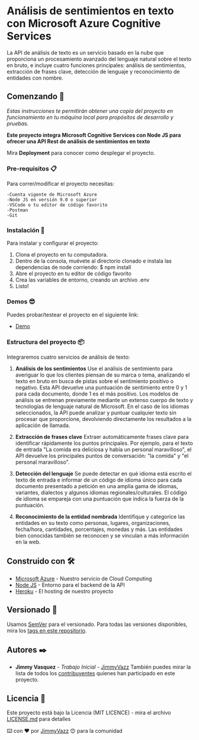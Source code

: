 
# Análisis de sentimientos en texto con Microsoft Azure Cognitive Services  
La API de análisis de texto es un servicio basado en la nube que proporciona un procesamiento avanzado del lenguaje natural sobre el texto en bruto, e incluye cuatro funciones principales: análisis de sentimientos, extracción de frases clave, detección de lenguaje y reconocimiento de entidades con nombre.

## Comenzando 🚀

_Estas instrucciones te permitirán obtener una copia del proyecto en funcionamiento en tu máquina local para propósitos de desarrollo y pruebas._

**Este proyecto integra Microsoft Cognitive Services con Node JS para ofrecer una API Rest de análisis de sentimientos en texto**

Mira **Deployment** para conocer como desplegar el proyecto.


### Pre-requisitos 📋

Para correr/modificar el proyecto necesitas:

```
-Cuenta vigente de Microsoft Azure 
-Node JS en versión 9.0 o superior
-VSCode o tu editor de código favorito
-Postman 
-Git 
```

### Instalación 🔧

Para instalar y configurar el proyecto:

1. Clona el proyecto en tu computadora.
2. Dentro de la consola, muévete al directorio clonado e instala las dependencias de node corriendo: $ npm install
3. Abre el proyecto en tu editor de código favorito
4. Crea las variables de entorno, creando un archivo  .env
4. Listo! 

### Demos 😎

Puedes probar/testear el proyecto en el siguiente link:
* [Demo](https://api-text-analytics.herokuapp.com/)


### Estructura del proyecto 📦
Integraremos cuatro servicios de análisis de texto:  
1. **Análisis de los sentimientos**
Use el análisis de sentimiento para averiguar lo que los clientes piensan de su marca o tema, analizando el texto en bruto en busca de pistas sobre el sentimiento positivo o negativo. Esta API devuelve una puntuación de sentimiento entre 0 y 1 para cada documento, donde 1 es el más positivo.
Los modelos de análisis se entrenan previamente mediante un extenso cuerpo de texto y tecnologías de lenguaje natural de Microsoft. En el caso de los idiomas seleccionados, la API puede analizar y puntuar cualquier texto sin procesar que proporcione, devolviendo directamente los resultados a la aplicación de llamada.

2. **Extracción de frases clave**
Extraer automáticamente frases clave para identificar rápidamente los puntos principales. Por ejemplo, para el texto de entrada "La comida era deliciosa y había un personal maravilloso", el API devuelve los principales puntos de conversación: "la comida" y "el personal maravilloso".

3. **Detección del lenguaje**
Se puede detectar en qué idioma está escrito el texto de entrada e informar de un código de idioma único para cada documento presentado a petición en una amplia gama de idiomas, variantes, dialectos y algunos idiomas regionales/culturales. El código de idioma se empareja con una puntuación que indica la fuerza de la puntuación.

4. **Reconocimiento de la entidad nombrada**
Identifique y categorice las entidades en su texto como personas, lugares, organizaciones, fecha/hora, cantidades, porcentajes, monedas y más. Las entidades bien conocidas también se reconocen y se vinculan a más información en la web.

## Construido con 🛠️

* [Microsoft Azure](https://docs.microsoft.com/en-us/azure/cognitive-services/text-analytics/overview) - Nuestro servicio de Cloud Computing
* [Node JS](https://nodejs.org/es/) - Entorno para el backend de la API
* [Heroku](https://www.heroku.com/) - El hosting de nuestro proyecto


## Versionado 📌

Usamos [SemVer](http://semver.org/) para el versionado. Para todas las versiones disponibles, mira los [tags en este repositorio](https://github.com/tu/proyecto/tags).

## Autores ✒️

* **Jimmy Vasquez** - *Trabajo Inicial* - [JimmyVazz](https://github.com/JimmyVazz/)
También puedes mirar la lista de todos los [contribuyentes](https://github.com/your/project/contributors) quíenes han participado en este proyecto. 

## Licencia 📄

Este proyecto está bajo la Licencia (MIT LICENCE) - mira el archivo [LICENSE.md](LICENSE.md) para detalles


⌨️ con ❤️ por [JimmyVazz](https://github.com/JimmyVazz/) 😊 para la comunidad
